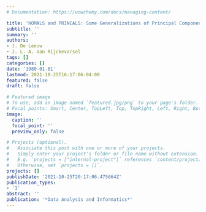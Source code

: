 ```yaml
---
# Documentation: https://wowchemy.com/docs/managing-content/

title: 'HOMALS and PRINCALS: Some Generalizations of Principal Components Analysis'
subtitle: ''
summary: ''
authors:
- J. De Leeuw
- J. L. A. Van Rijckevorsel
tags: []
categories: []
date: '1980-01-01'
lastmod: 2021-10-25T16:17:06-04:00
featured: false
draft: false

# Featured image
# To use, add an image named `featured.jpg/png` to your page's folder.
# Focal points: Smart, Center, TopLeft, Top, TopRight, Left, Right, BottomLeft, Bottom, BottomRight.
image:
  caption: ''
  focal_point: ''
  preview_only: false

# Projects (optional).
#   Associate this post with one or more of your projects.
#   Simply enter your project's folder or file name without extension.
#   E.g. `projects = ["internal-project"]` references `content/project/deep-learning/index.md`.
#   Otherwise, set `projects = []`.
projects: []
publishDate: '2021-10-25T20:17:06.475664Z'
publication_types:
- '1'
abstract: ''
publication: '*Data Analysis and Informatics*'
---
```

